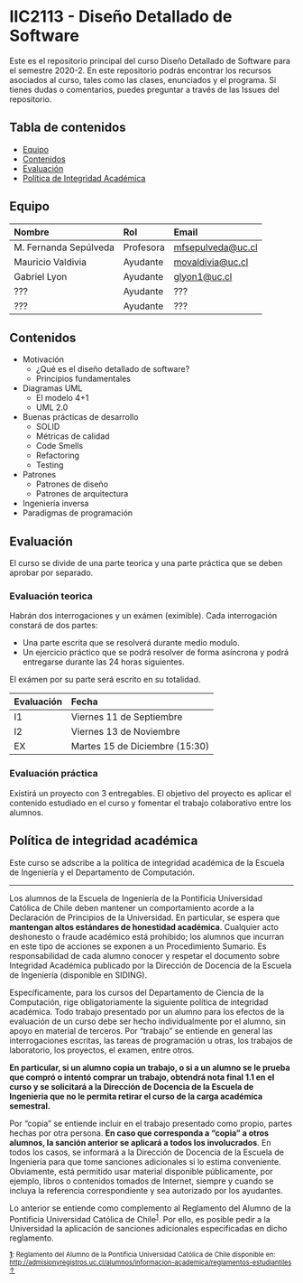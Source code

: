 # IIC2113 - Diseño Detallado de Software

Este es el repositorio principal del curso Diseño Detallado de Software para el semestre 2020-2. En este repositorio podrás encontrar los recursos asociados al curso, tales como las clases, enunciados y el programa. Si tienes dudas o comentarios, puedes preguntar a través de las Issues del repositorio.

## Tabla de contenidos
 * [Equipo](#equipo)
 * [Contenidos](#contenidos)
 * [Evaluación](#evaluación)
 * [Política de Integridad Académica](#política-de-integridad-académica)

## Equipo

| Nombre               |  Rol         |  Email         |
|:-------------------- |:--------------|:--------------|
| M. Fernanda Sepúlveda | Profesora | mfsepulveda@uc.cl |
| Mauricio Valdivia | Ayudante | movaldivia@uc.cl |
| Gabriel Lyon | Ayudante | glyon1@uc.cl |
| ??? | Ayudante | ??? |
| ??? | Ayudante | ??? |

## Contenidos

- Motivación
    - ¿Qué es el diseño detallado de software?
    - Principios fundamentales
- Diagramas UML
    - El modelo 4+1
    - UML 2.0
- Buenas prácticas de desarrollo
    - SOLID
    - Métricas de calidad
    - Code Smells
    - Refactoring
    - Testing
- Patrones
    - Patrones de diseño
    - Patrones de arquitectura
- Ingeniería inversa
- Paradigmas de programación

## Evaluación

El curso se divide de una parte teorica y una parte práctica que se deben aprobar por separado.

### Evaluación teorica

Habrán dos interrogaciones y un exámen (eximible). Cada interrogación constará de dos partes:

- Una parte escrita que se resolverá durante medio modulo.
- Un ejercicio práctico que se podrá resolver de forma asíncrona y podrá entregarse durante las 24 horas siguientes.

El exámen por su parte será escrito en su totalidad.

| Evaluación | Fecha |
|:----------|:----------|
| I1 | Viernes 11 de Septiembre |
| I2 | Viernes 13 de Noviembre |
| EX | Martes 15 de Diciembre (15:30) |


### Evaluación práctica

Existirá un proyecto con 3 entregables. El objetivo del proyecto es aplicar el contenido estudiado en el curso y fomentar el trabajo colaborativo entre los alumnos.

## Política de integridad académica

Este curso se adscribe a la política de integridad académica de la Escuela de Ingeniería y el Departamento de Computación.

---

Los alumnos de la Escuela de Ingeniería de la Pontificia Universidad Católica de Chile deben mantener un comportamiento acorde a la Declaración de Principios de la Universidad.  En particular, se espera que **mantengan altos estándares de honestidad académica**.  Cualquier acto deshonesto o fraude académico está prohibido; los alumnos que incurran en este tipo de acciones se exponen a un Procedimiento Sumario. Es responsabilidad de cada alumno conocer y respetar el documento sobre Integridad Académica publicado por la Dirección de Docencia de la Escuela de Ingeniería (disponible en SIDING).

Específicamente, para los cursos del Departamento de Ciencia de la Computación, rige obligatoriamente la siguiente política de integridad académica. Todo trabajo presentado por un alumno para los efectos de la evaluación de un curso debe ser hecho individualmente por el alumno, sin apoyo en material de terceros.  Por “trabajo” se entiende en general las interrogaciones escritas, las tareas de programación u otras, los trabajos de laboratorio, los proyectos, el examen, entre otros.

**En particular, si un alumno copia un trabajo, o si a un alumno se le prueba que compró o intentó comprar un trabajo, obtendrá nota final 1.1 en el curso y se solicitará a la Dirección de Docencia de la Escuela de Ingeniería que no le permita retirar el curso de la carga académica semestral.**

Por “copia” se entiende incluir en el trabajo presentado como propio, partes hechas por otra persona.  **En caso que corresponda a “copia” a otros alumnos, la sanción anterior se aplicará a todos los involucrados**.  En todos los casos, se informará a la Dirección de Docencia de la Escuela de Ingeniería para que tome sanciones adicionales si lo estima conveniente. Obviamente, está permitido usar material disponible públicamente, por ejemplo, libros o contenidos tomados de Internet, siempre y cuando se incluya la referencia correspondiente y sea autorizado por los ayudantes.

Lo anterior se entiende como complemento al Reglamento del Alumno de la Pontificia Universidad Católica de Chile<sup><a name="pucCLBack">[1](#pucCL)</a></sup>.  Por ello, es posible pedir a la Universidad la aplicación de sanciones adicionales especificadas en dicho reglamento.

<sub>**<a name="pucCL">[1](#pucCL)</a>**: Reglamento del Alumno de la Pontificia Universidad Católica de Chile disponible en: http://admisionyregistros.uc.cl/alumnos/informacion-academica/reglamentos-estudiantiles [&#8593;](#pucCLBack)</sub>
